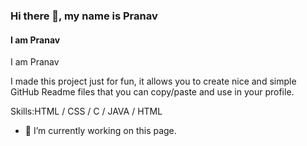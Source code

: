 ### Hi there 👋, my name is Pranav
#### I am Pranav
I am Pranav

I made this project just for fun, it allows you to create nice and simple GitHub Readme files that you can copy/paste and use in your profile.

Skills:HTML / CSS / C / JAVA / HTML

- 🔭 I’m currently working on this page. 
